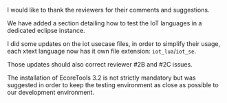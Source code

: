 I would like to thank the reviewers for their comments and suggestions. 



We have added a section detailing how to test the IoT languages in a dedicated eclipse instance.

I did some updates on the iot usecase files, in order to simplify their usage, each xtext language now has it own file extension: `iot_lua`/`iot_se`.

Those updates should also correct reviewer #2B and #2C issues.



The installation of EcoreTools 3.2 is not strictly mandatory but was suggested in order to keep the testing environment as close as possible to our development environment.